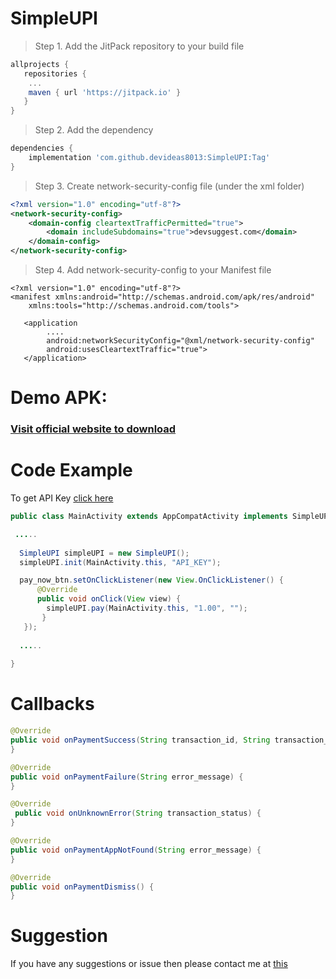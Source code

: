 # SimpleUPI
> Step 1. Add the JitPack repository to your build file

```gradle
allprojects {
   repositories {
	...
	maven { url 'https://jitpack.io' }
   }
}
```

> Step 2. Add the dependency
```gradle
dependencies {
    implementation 'com.github.devideas8013:SimpleUPI:Tag'
}
```

> Step 3. Create network-security-config file (under the xml folder)
```xml
<?xml version="1.0" encoding="utf-8"?>
<network-security-config>
    <domain-config cleartextTrafficPermitted="true">
        <domain includeSubdomains="true">devsuggest.com</domain>
    </domain-config>
</network-security-config>
```
> Step 4. Add network-security-config to your Manifest file
```manifest
<?xml version="1.0" encoding="utf-8"?>
<manifest xmlns:android="http://schemas.android.com/apk/res/android"
    xmlns:tools="http://schemas.android.com/tools">

   <application
        ....
        android:networkSecurityConfig="@xml/network-security-config"
        android:usesCleartextTraffic="true">
   </application>
```

# Demo APK:
### [Visit official website to download](https://devsuggest.com/)

# Code Example
To get API Key [click here](https://devsuggest.com/)
 
```java
public class MainActivity extends AppCompatActivity implements SimpleUPI.SimpleUPICallbacks {

 .....
    
  SimpleUPI simpleUPI = new SimpleUPI();
  simpleUPI.init(MainActivity.this, "API_KEY");

  pay_now_btn.setOnClickListener(new View.OnClickListener() {
      @Override
      public void onClick(View view) {
        simpleUPI.pay(MainActivity.this, "1.00", "");
       }
   });
   
  .....
  
}
``` 
# Callbacks
```java
@Override
public void onPaymentSuccess(String transaction_id, String transaction_status, String transaction_ref_no) {
}

@Override
public void onPaymentFailure(String error_message) {
}

@Override
 public void onUnknownError(String transaction_status) {
}

@Override
public void onPaymentAppNotFound(String error_message) {
}

@Override
public void onPaymentDismiss() {
}
```

# Suggestion
If you have any suggestions or issue then please contact me at [this](https://devsuggest.com/)
